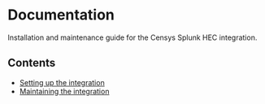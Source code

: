 # Documentation

Installation and maintenance guide for the Censys Splunk HEC integration.

## Contents

* [Setting up the integration](/setup.adoc)
* [Maintaining the integration](/maintenance.adoc)


